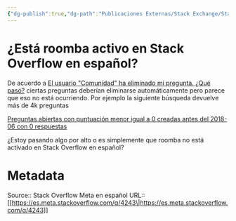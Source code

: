 ```yaml
---
{"dg-publish":true,"dg-path":"Publicaciones Externas/Stack Exchange/Stack Overflow en español/Stack Overflow en español Meta/es.meta.stackoverflow.com-4243.md","permalink":"/publicaciones-externas/stack-exchange/stack-overflow-en-espanol/stack-overflow-en-espanol-meta/es-meta-stackoverflow-com-4243/","title":"¿Está roomba activo en Stack Overflow en español?","hide":true,"noteIcon":"default","created":"2024-04-03T12:49:10.595-06:00","updated":"2024-04-05T16:44:04.165-06:00"}
---
```


# ¿Está roomba activo en Stack Overflow en español?

De acuerdo a [El usuario "Comunidad" ha eliminado mi pregunta. ¿Qué pasó?](https://es.stackoverflow.com/help/roomba) ciertas preguntas deberían eliminarse automáticamente pero parece que eso no está ocurriendo. Por ejemplo la siguiente búsqueda devuelve más de 4k preguntas

[Preguntas abiertas con puntuación menor igual a 0 creadas antes del 2018-06 con 0 respuestas](https://es.stackoverflow.com/search?q=created%3A..2018-06+answers%3A0+votes%3A...0+is%3Aq+closed%3A0)

¿Estoy pasando algo por alto o es simplemente que roomba no está activado en Stack Overflow en español?

# Metadata
Source:: Stack Overflow Meta en español
URL:: [[https://es.meta.stackoverflow.com/q/4243\|https://es.meta.stackoverflow.com/q/4243]]

